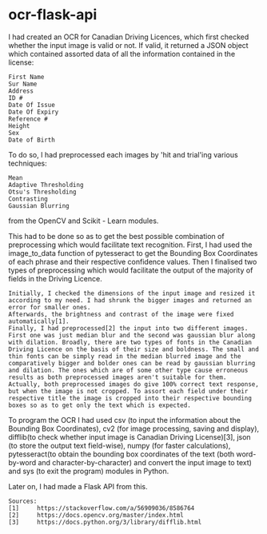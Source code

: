 # ocr-flask-api

I had created an OCR for Canadian Driving Licences, which first checked whether the input image is valid or not. If valid, it returned a JSON object which contained assorted data of all the information contained in the license:

    First Name
    Sur Name
    Address
    ID #
    Date Of Issue
    Date Of Expiry
    Reference #
    Height
    Sex
    Date of Birth

To do so, I had preprocessed each images by 'hit and trial'ing various techniques:

    Mean
    Adaptive Thresholding
    Otsu's Thresholding
    Contrasting
    Gaussian Blurring

from the OpenCV and Scikit - Learn modules.

This had to be done so as to get the best possible combination of preprocessing which would facilitate text recognition. First, I had used the image_to_data function of pytesseract to get the Bounding Box Coordinates of each phrase and their respective confidence values. Then I finalised two types of preprocessing which would facilitate the output of the majority of fields in the Driving Licence.
    
    Initially, I checked the dimensions of the input image and resized it according to my need. I had shrunk the bigger images and returned an error for smaller ones. 
    Afterwards, the brightness and contrast of the image were fixed automatically[1].
    Finally, I had preprocessed[2] the input into two different images. First one was just median blur and the second was gaussian blur along with dilation. Broadly, there are two types of fonts in the Canadian Driving Licence on the basis of their size and boldness. The small and thin fonts can be simply read in the median blurred image and the comparatively bigger and bolder ones can be read by gaussian blurring and dilation. The ones which are of some other type cause erroneous results as both preprocessed images aren't suitable for them. Actually, both preprocessed images do give 100% correct text response, but when the image is not cropped. To assort each field under their respective title the image is cropped into their respective bounding boxes so as to get only the text which is expected.

To program the OCR I had used csv (to input the information about the Bounding Box Coordinates), cv2 (for image processing, saving and display), difflib(to check whether input image is Canadian Driving License)[3], json (to store the output text field-wise), numpy (for faster calculations), pytesseract(to obtain the bounding box coordinates of the text (both word-by-word and character-by-character) and convert the input image to text) and sys (to exit the program) modules in Python.

Later on, I had made a Flask API from this.

    Sources:
    [1]		https://stackoverflow.com/a/56909036/8586764
    [2]		https://docs.opencv.org/master/index.html
    [3]		https://docs.python.org/3/library/difflib.html
